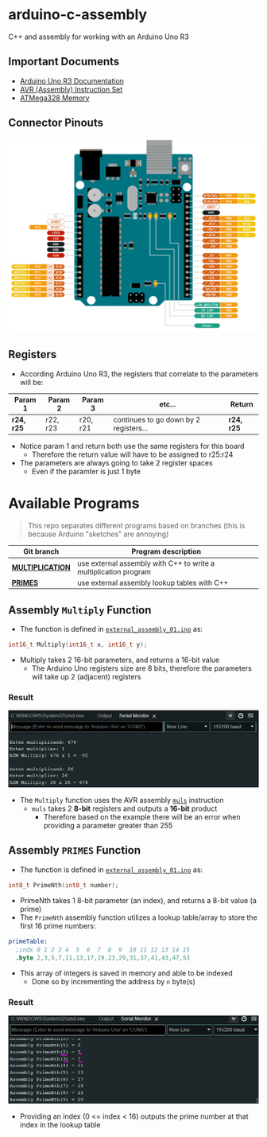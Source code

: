 # arduino-c-assembly
C++ and assembly for working with an Arduino Uno R3

## Important Documents
- [Arduino Uno R3 Documentation](https://docs.arduino.cc/hardware/uno-rev3/)
- [AVR (Assembly) Instruction Set](https://ww1.microchip.com/downloads/en/devicedoc/atmel-0856-avr-instruction-set-manual.pdf)
- [ATMega328 Memory](https://web.alfredstate.edu/faculty/weimandn/miscellaneous/atmega_miscellaneous/ATmega328%20SRAM%20Data%20Memory.pdf)

## Connector Pinouts
![Arduino Uno R3 Connector Pinouts Image](assets/connector-pinouts.png)

## Registers

- According Arduino Uno R3, the registers that correlate to the parameters will be:

| Param 1 | Param 2 | Param 3 | etc... | Return |
| ------- | ------- | ------- | ------ | ------ |
| **r24, r25** | r22, r23 | r20, r21 | continues to go down by 2 registers... | **r24, r25** |

- Notice param 1 and return both use the same registers for this board
    - Therefore the return value will have to be assigned to r25:r24
- The parameters are always going to take 2 register spaces
    - Even if the paramter is just 1 byte

# Available Programs
> This repo separates different programs based on branches (this is because Arduino "sketches" are annoying)

| Git branch | Program description |
| ---------- | ------------------- |
| [**MULTIPLICATION**](https://github.com/evvic/arduino-c-assembly/tree/MULTIPLICATION) | use external assembly with C++ to write a multiplication program |
| [**PRIMES**](https://github.com/evvic/arduino-c-assembly/tree/PRIMES) | use external assembly lookup tables with C++ |


## Assembly `Multiply` Function
- The function is defined in [`external_assembly_01.ino`](external_assembly_01.ino) as:
```C++
int16_t Multiply(int16_t x, int16_t y);
```
- Multiply takes 2 16-bit parameters, and returns a 16-bit value
    - The Arduino Uno registers size are 8 bits, therefore the parameters will take up 2 (adjacent) registers

### Result
![Serial console output from testing the assembly multiplication](assets/assemply_multiply.png)
- The `Multiply` function uses the AVR assembly [`muls`](https://ww1.microchip.com/downloads/en/devicedoc/atmel-0856-avr-instruction-set-manual.pdf) instruction
    - `muls` takes 2 **8-bit** registers and outputs a **16-bit** product
        - Therefore based on the example there will be an error when providing a parameter greater than 255


## Assembly `PRIMES` Function
- The function is defined in [`external_assembly_01.ino`](external_assembly_01.ino) as:
```C++
int8_t PrimeNth(int8_t number);
```
- PrimeNth takes 1 8-bit parameter (an index), and returns a 8-bit value (a prime)
- The `PrimeNth` assembly function utilizes a lookup table/array to store the first 16 prime numbers:
```S
primeTable:
  ;indx 0 1 2 3 4  5  6  7  8  9  10 11 12 13 14 15
  .byte 2,3,5,7,11,13,17,19,23,29,31,37,41,43,47,53
```
- This array of integers is saved in memory and able to be indexed
    - Done so by incrementing the address by `n` byte(s)

### Result
![alt text](assets/assembly-primes.png)

- Providing an index (0 <= index < 16) outputs the prime number at that index in the lookup table

